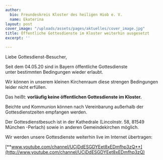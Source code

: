 ```yaml
---
author:
  bio: Freundeskreis Kloster des heiligen Hiob e. V.
  name: Ekaterina
layout: post
cover_image: "/uploads/assets/pages/aktuelles/cover_image.jpg"
title: Öffentliche Gottesdienste im Kloster weiterhin ausgesetzt
excerpt: ''

---
```

Liebe Gottesdienst-Besucher,

Seit dem 04.05.20 sind in Bayern öffentliche Gottesdienste  
unter bestimmten Bedingungen wieder erlaubt.

Wir können in unserem kleinen Kirchenraum diese strengen Bedingungen leider nicht erfüllen.

Das heißt: **vorläufig keine öffentlichen Gottesdienste im Kloster.**

Beichte und Kommunion können nach Vereinbarung außerhalb der Gottesdienstzeiten empfangen werden.

Der Gottesdienstbesuch ist in der Kathedrale (Lincolnstr. 58, 81549 München -Perlach) sowie in anderen Gemeindekirchen möglich.

Wir werden unsere Gottesdienste weiterhin live im Internet übertragen:

[**www.youtube.com/channel/UCjDdESGDYEet8xEDmfhp3zQ**](http://www.youtube.com/channel/UCjDdESGDYEet8xEDmfhp3zQ)